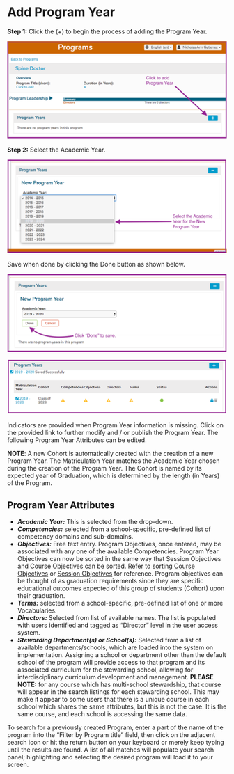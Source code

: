 # Add Program Year

**Step 1:** Click the \(+\) to begin the process of adding the Program Year.

![](../.gitbook/assets/addprogyr1.png)

**Step 2:** Select the Academic Year.

![](../.gitbook/assets/addprogyr2.png)

Save when done by clicking the Done button as shown below.

![](../.gitbook/assets/addprogyr3.png)

![New Program Year Saved](../.gitbook/assets/addprogyr4.png)

Indicators are provided when Program Year information is missing. Click on the provided link to further modify and / or publish the Program Year. The following Program Year Attributes can be edited.

**NOTE**: A new Cohort is automatically created with the creation of a new Program Year. The Matriculation Year matches the Academic Year chosen during the creation of the Program Year. The Cohort is named by its expected year of Graduation, which is determined by the length \(in Years\) of the Program.

## Program Year Attributes

* _**Academic Year:**_ This is selected from the drop-down.
* _**Competencies:**_ selected from a school-specific, pre-defined list of competency domains and sub-domains.
* _**Objectives:**_ Free text entry. Program Objectives, once entered, may be associated with any one of the available Competencies. Program Year Objectives can now be sorted in the same way that Session Objectives and Course Objectives can be sorted. Refer to sorting [Course Objectives](../courses-and-sessions/courses/sort-objectives.md) or [Session Objectives](../courses-and-sessions/sessions/sort-objectives.md) for reference. Program objectives can be thought of as graduation requirements since they are specific educational outcomes expected of this group of students \(Cohort\) upon their graduation.
* _**Terms:**_ selected from a school-specific, pre-defined list of one or more Vocabularies.
* _**Directors:**_ Selected from list of available names. The list is populated with users identified and tagged as “Director” level in the user access system.
* _**Stewarding Department\(s\) or School\(s\):**_ Selected from a list of available departments/schools, which are loaded into the system on implementation. Assigning a school or department other than the default school of the program will provide access to that program and its associated curriculum for the stewarding school, allowing for interdisciplinary curriculum development and management. **PLEASE NOTE:** for any course which has multi-school stewardship, that course will appear in the search listings for each stewarding school. This may make it appear to some users that there is a unique course in each school which shares the same attributes, but this is not the case. It is the same course, and each school is accessing the same data.

To search for a previously created Program, enter a part of the name of the program into the “Filter by Program title” field, then click on the adjacent search icon or hit the return button on your keyboard or merely keep typing until the results are found. A list of all matches will populate your search panel; highlighting and selecting the desired program will load it to your screen.


